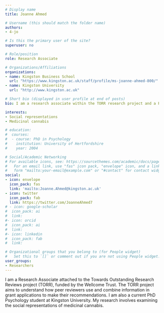 ```yaml
---
# Display name
title: Joanne Ahmed

# Username (this should match the folder name)
authors:
- 4-jo

# Is this the primary user of the site?
superuser: no

# Role/position
role: Research Associate

# Organizations/Affiliations
organizations:
- name: Kingston Business School
  url: "https://www.kingston.ac.uk/staff/profile/ms-joanne-ahmed-800/"
- name: Kingston University
  url: "http://www.kingston.ac.uk"

# Short bio (displayed in user profile at end of posts)
bio: I am a research associate within the TORR research project and a PhD student at Kingston University. I am currently conducting research into the social representations of medicinal cannabis.

interests:
- Social representations
- Medicinal cannabis

# education:
#  courses:
#  - course: PhD in Psychology
#    institution: University of Hertfordshire
#    year: 2004

# Social/Academic Networking
# For available icons, see: https://sourcethemes.com/academic/docs/page-builder/#icons
#   For an email link, use "fas" icon pack, "envelope" icon, and a link in the
#   form "mailto:your-email@example.com" or "#contact" for contact widget.
social:
- icon: envelope
  icon_pack: fas
  link: 'mailto:Joanne.Ahmed@kingston.ac.uk'
- icon: twitter
  icon_pack: fab
  link: https://twitter.com/JoanneAhmed7
# - icon: google-scholar
#  icon_pack: ai
#  link: 
#- icon: orcid
#  icon_pack: ai
#  link: 
#- icon: linkedin
#  icon_pack: fab
#  link: 

# Organizational groups that you belong to (for People widget)
#   Set this to `[]` or comment out if you are not using People widget.
user_groups:
- Researchers
---
```

I am a Research Associate attached to the Towards Outstanding Research Reviews project (TORR), funded by the Wellcome Trust. The TORR project aims to understand how peer reviewers use and combine information in grant applications to make their recommendations. I am also a current PhD Psychology student at Kingston University. My research involves examining the social representations of medicinal cannabis.
